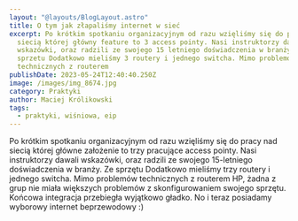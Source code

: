 ```yaml
---
layout: "@layouts/BlogLayout.astro"
title: O tym jak złapaliśmy internet w sieć
excerpt: Po krótkim spotkaniu organizacyjnym od razu wzięliśmy się do pracy nad
  siecią której główny feature to 3 access pointy. Nasi instruktorzy dawali
  wskazówki, oraz radzili ze swojego 15 letniego doświadczenia w branży. Ze
  sprzetu Dodatkowo mieliśmy 3 routery i jednego switcha. Mimo problemów
  technicznych z routerem
publishDate: 2023-05-24T12:40:40.250Z
image: /images/img_8674.jpg
category: Praktyki
author: Maciej Królikowski
tags:
  - praktyki, wiśniowa, eip
---
```

Po krótkim spotkaniu organizacyjnym od razu wzięliśmy się do pracy nad siecią której główne założenie to trzy pracujące access pointy. Nasi instruktorzy dawali wskazówki, oraz radzili ze swojego 15-letniego doświadczenia w branży. Ze sprzętu Dodatkowo mieliśmy trzy routery i jednego switcha. Mimo problemów technicznych z routerem HP, żadna z grup nie miała większych problemów z skonfigurowaniem swojego sprzętu. Końcowa integracja przebiegła wyjątkowo gładko. No i teraz posiadamy wyborowy internet beprzewodowy :)